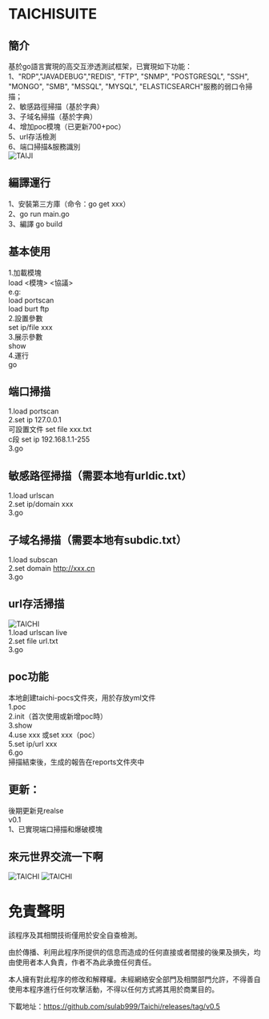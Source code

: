 # TAICHISUITE
## 簡介
基於go語言實現的高交互滲透測試框架，已實現如下功能：  
1、"RDP","JAVADEBUG","REDIS", "FTP", "SNMP", "POSTGRESQL", "SSH", "MONGO", "SMB", "MSSQL", "MYSQL", "ELASTICSEARCH"服務的弱口令掃描；  
2、敏感路徑掃描（基於字典）  
3、子域名掃描（基於字典）    
4、增加poc模塊（已更新700+poc）  
5、url存活檢測  
6、端口掃描&服務識別  
![TAIJI](https://github.com/sulab999/Taichi/raw/main/demo.png "demo")
## 編譯運行
1、安裝第三方庫（命令：go get xxx）  
2、go run main.go  
3、編譯
go build  

## 基本使用
1.加載模塊  
load <模塊> <協議>  
e.g:  
load portscan  
load burt ftp  
2.設置參數  
set ip/file  xxx  
3.展示參數  
show  
4.運行  
go  

## 端口掃描  
1.load portscan  
2.set ip 127.0.0.1  
可設置文件 set file xxx.txt  
c段 set ip 192.168.1.1-255  
3.go  

## 敏感路徑掃描（需要本地有urldic.txt）  
1.load urlscan  
2.set ip/domain xxx  
3.go

## 子域名掃描（需要本地有subdic.txt）  
1.load subscan  
2.set domain http://xxx.cn  
3.go  

## url存活掃描  
![TAICHI](https://github.com/sulab999/Taichi/blob/main/test/livescan.png)  
1.load urlscan live   
2.set file url.txt  
3.go 

## poc功能  
本地創建taichi-pocs文件夾，用於存放yml文件  
1.poc  
2.init（首次使用或新增poc時）  
3.show  
4.use xxx 或set xxx（poc）  
5.set ip/url xxx  
6.go  
掃描結束後，生成的報告在reports文件夾中  

## 更新：
後期更新見realse  
v0.1  
1、已實現端口掃描和爆破模塊
## 來元世界交流一下啊
![TAICHI](https://github.com/sulab999/Taichi/blob/main/nworld.jpg)
![TAICHI](https://github.com/sulab999/Taichi/blob/main/webchat.png)

# 免責聲明
該程序及其相關技術僅用於安全自查檢測。

由於傳播、利用此程序所提供的信息而造成的任何直接或者間接的後果及損失，均由使用者本人負責，作者不為此承擔任何責任。

本人擁有對此程序的修改和解釋權。未經網絡安全部門及相關部門允許，不得善自使用本程序進行任何攻擊活動，不得以任何方式將其用於商業目的。

下載地址：https://github.com/sulab999/Taichi/releases/tag/v0.5
